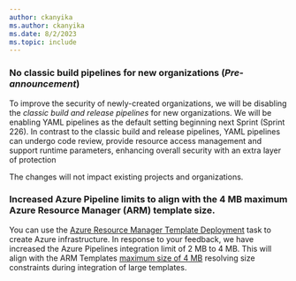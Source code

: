 ```yaml
---
author: ckanyika
ms.author: ckanyika
ms.date: 8/2/2023
ms.topic: include
---
```


###  No classic build pipelines for new organizations (_Pre-announcement_)

To improve the security of newly-created organizations, we will be disabling the _classic build and release pipelines_ for new organizations. We will be enabling YAML pipelines as the default setting beginning next Sprint (Sprint 226). In contrast to the classic build and release pipelines, YAML pipelines can undergo code review, provide resource access management and support runtime parameters, enhancing overall security with an extra layer of protection

The changes will not impact existing projects and organizations.

### Increased Azure Pipeline limits to align with the 4 MB maximum Azure Resource Manager (ARM) template size. 

You can use the [Azure Resource Manager Template Deployment](/azure/devops/pipelines/tasks/reference/azure-resource-manager-template-deployment-v3?view=azure-pipelines&preserve-view=true) task to create Azure infrastructure. In response to your feedback, we have increased the Azure Pipelines integration limit of 2 MB to 4 MB. This will align with the ARM Templates [maximum size of 4 MB](/azure/azure-resource-manager/templates/best-practices#template-limits) resolving size constraints during integration of large templates.